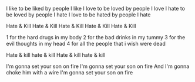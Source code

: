 I like to be liked by people I like
I love to be loved by people I love
I hate to be loved by people I hate
I love to be hated by people I hate

Hate & Kill Hate & Kill
Hate & Kill Hate & Kill
Hate & Kill

1 for the hard drugs in my body
2 for the bad drinks in my tummy
3 for the evil thoughts in my head
4 for all the people that i wish were dead

Hate & kill hate & kill
Hate & kill hate & kill

I'm gonna set your son on fire
I'm gonna set your son on fire
And I'm gonna choke him with a wire
I'm gonna set your son on fire


